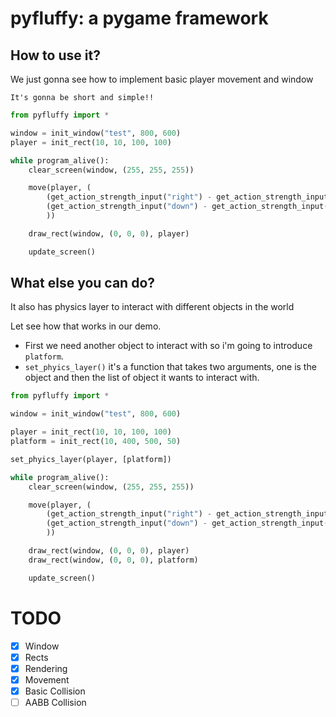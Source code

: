 # pyfluffy: a pygame framework

## How to use it?

We just gonna see how to implement basic player movement and window

`It's gonna be short and simple!!`

```python
from pyfluffy import *

window = init_window("test", 800, 600)
player = init_rect(10, 10, 100, 100)

while program_alive():
    clear_screen(window, (255, 255, 255))

    move(player, (
        (get_action_strength_input("right") - get_action_strength_input("left")) * 2,
        (get_action_strength_input("down") - get_action_strength_input("up")) * 2 
        ))

    draw_rect(window, (0, 0, 0), player)

    update_screen()

```

## What else you can do?

It also has physics layer to interact with different objects in the world

Let see how that works in our demo.


* First we need another object to interact with so i'm going to introduce `platform`.
* `set_phyics_layer()` it's a function that takes two arguments, one is the object and then the list of object it wants to interact with.

```python
from pyfluffy import *

window = init_window("test", 800, 600)

player = init_rect(10, 10, 100, 100)
platform = init_rect(10, 400, 500, 50)

set_phyics_layer(player, [platform])

while program_alive():
    clear_screen(window, (255, 255, 255))

    move(player, (
        (get_action_strength_input("right") - get_action_strength_input("left")) * 2,
        (get_action_strength_input("down") - get_action_strength_input("up")) * 2 
        ))

    draw_rect(window, (0, 0, 0), player)
    draw_rect(window, (0, 0, 0), platform)

    update_screen()
```


# TODO
- [x] Window
- [x] Rects
- [x] Rendering
- [x] Movement
- [x] Basic Collision
- [ ] AABB Collision
